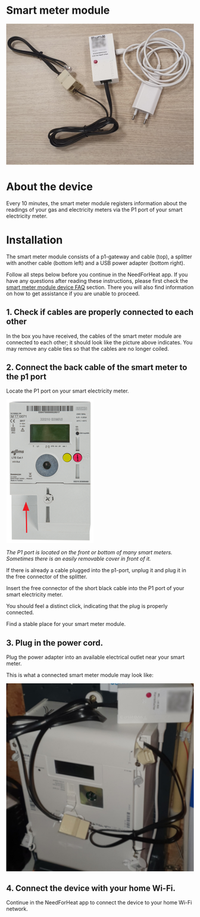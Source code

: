 # Smart meter module

![device](../assets/p1-gateway-and-accessories.jpg)

# About the device

Every 10 minutes, the smart meter module registers information about the readings of your gas and electricity meters via the P1 port of your smart electricity meter.
        
# Installation

The smart meter module consists of a p1-gateway and cable (top), a splitter with another cable (bottom left) and a USB power adapter (bottom right).

Follow all steps below before you continue in the NeedForHeat app. If you have any questions after reading these instructions, please first check the [smart meter module device FAQ](../../faq/) section. There you will also find information on how to get assistance if you are unable to proceed.

## 1. Check if cables are properly connected to each other

In the box you have received, the cables of the smart meter module are connected to each other; it should look like the picture above indicates. You may remove any cable ties so that the cables are no longer coiled.

## 2. Connect the back cable of the smart meter to the p1 port

Locate the P1 port on your smart electricity meter.

![p1-port](../assets/P1MeterEnexis.png)

_The P1 port is located on the front or bottom of many smart meters. Sometimes there is an easily removable cover in front of it._

If there is already a cable plugged into the p1-port, unplug it and plug it in the free connector of the splitter.

Insert the free connector of the short black cable into the P1 port of your smart electricity meter.

You should feel a distinct click, indicating that the plug is properly connected.  

Find a stable place for your smart meter module.

## 3. Plug in the power cord.

Plug the power adapter into an available electrical outlet near your smart meter.

This is what a connected smart meter module may look like:

![smart meter module connected](../assets/p1-installed.jpg)

## 4. Connect the device with your home Wi-Fi.

Continue in the NeedForHeat app to connect the device to your home Wi-Fi network.